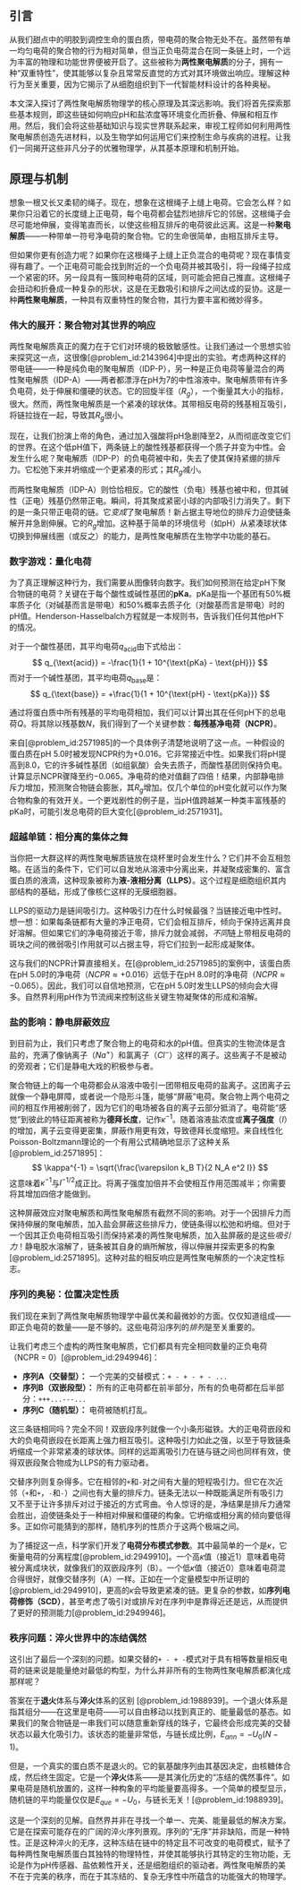 ## 引言
从我们甜点中的明胶到调控生命的蛋白质，带电荷的聚合物无处不在。虽然带有单一均匀电荷的聚合物的行为相对简单，但当正负电荷混合在同一条链上时，一个远为丰富的物理和功能世界便被开启了。这些被称为**两性聚电解质**的分子，拥有一种“双重特性”，使其能够以复杂且常常反直觉的方式对其环境做出响应。理解这种行为至关重要，因为它揭示了从细胞组织到下一代智能材料设计的各种奥秘。

本文深入探讨了两性聚电解质物理学的核心原理及其深远影响。我们将首先探索那些基本规则，即这些链如何响应pH和盐浓度等环境变化而折叠、伸展和相互作用。然后，我们会将这些基础知识与现实世界联系起来，审视工程师如何利用两性聚电解质创造先进材料，以及生物学如何运用它们来控制生命与疾病的进程。让我们一同揭开这些非凡分子的优雅物理学，从其基本原理和机制开始。

## 原理与机制

想象一根又长又柔韧的绳子。现在，想象在这根绳子上缝上电荷。它会怎么样？如果你只沿着它的长度缝上正电荷，每个电荷都会猛烈地排斥它的邻居。这根绳子会尽可能地伸展，变得笔直而长，以使这些相互排斥的电荷彼此远离。这是一种**聚电解质**——一种带单一符号净电荷的聚合物。它的生命很简单，由相互排斥主导。

但如果你更有创造力呢？如果你在这根绳子上缝上正负混合的电荷呢？现在事情变得有趣了。一个正电荷可能会找到附近的一个负电荷并被其吸引，将一段绳子拉成一个紧密的环。另一段具有一簇同种电荷的区域，则可能会把自己推直。这根绳子会扭动和折叠成一种复杂的形状，这是在无数吸引和排斥之间达成的妥协。这是一种**两性聚电解质**，一种具有双重特性的聚合物，其行为要丰富和微妙得多。

### 伟大的展开：聚合物对其世界的响应

两性聚电解质真正的魔力在于它们对环境的极致敏感性。让我们通过一个思想实验来探究这一点，这很像[@problem_id:2143964]中提出的实验。考虑两种这样的带电链——一种是纯负电的聚电解质（IDP-P），另一种是正负电荷等量混合的两性聚电解质（IDP-A）——两者都漂浮在pH为7的中性溶液中。聚电解质带有许多负电荷，处于伸展和僵硬的状态。它的回旋半径（$R_g$），一个衡量其大小的指标，很大。然而，两性聚电解质是一个紧凑的球状体。其带相反电荷的残基相互吸引，将链拉拢在一起，导致其$R_g$很小。

现在，让我们扮演上帝的角色，通过加入强酸将pH急剧降至2，从而彻底改变它们的世界。在这个低pH值下，两条链上的酸性残基都获得一个质子并变为中性。会发生什么呢？聚电解质（IDP-P）的负电荷被中和，失去了使其保持紧绷的排斥力。它松弛下来并坍缩成一个更紧凑的形式；其$R_g$减小。

而两性聚电解质（IDP-A）则恰恰相反。它的酸性（负电）残基也被中和，但其碱性（正电）残基仍然带正电。瞬间，将其聚成紧密小球的内部吸引力消失了。剩下的是一条只带正电荷的链。它*变成*了聚电解质！新占据主导地位的排斥力迫使链条解开并急剧伸展。它的$R_g$增加。这种基于简单的环境信号（如pH）从紧凑球状体切换到伸展线圈（或反之）的能力，是两性聚电解质在生物学中功能的基石。

### 数字游戏：量化电荷

为了真正理解这种行为，我们需要从图像转向数字。我们如何预测在给定pH下聚合物链的电荷？关键在于每个酸性或碱性基团的**pKa**。pKa是指一个基团有50%概率质子化（对碱基而言是带电）和50%概率去质子化（对酸基而言是带电）时的pH值。Henderson-Hasselbalch方程就是一本规则书，告诉我们任何其他pH下的情况。

对于一个酸性基团，其平均电荷$q_{\text{acid}}$由下式给出：
$$
q_{\text{acid}} = -\frac{1}{1 + 10^{\text{pKa} - \text{pH}}}
$$
而对于一个碱性基团，其平均电荷$q_{\text{base}}$是：
$$
q_{\text{base}} = +\frac{1}{1 + 10^{\text{pH} - \text{pKa}}}
$$

通过将蛋白质中所有残基的平均电荷相加，我们可以计算出其在任何pH下的总电荷$Q$。将其除以残基数$N$，我们得到了一个关键参数：**每残基净电荷（NCPR）**。

来自[@problem_id:2571985]的一个具体例子清楚地说明了这一点。一种假设的蛋白质在pH 5.0时被发现NCPR约为$+0.016$。它非常接近中性。如果我们将pH提高到8.0，它的许多碱性基团（如组氨酸）会失去质子，而酸性基团则保持负电。计算显示NCPR骤降至约$-0.065$。净电荷的绝对值翻了四倍！结果，内部静电排斥力增加，预测聚合物链会膨胀，其$R_g$增加。仅几个单位的pH变化就可以作为聚合物构象的有效开关。一个更戏剧性的例子是，当pH值跨越某一种类丰富残基的pKa时，可能引发总电荷的巨大变化[@problem_id:2571931]。

### 超越单链：相分离的集体之舞

当你把一大群这样的两性聚电解质链放在烧杯里时会发生什么？它们并不会互相忽略。在适当的条件下，它们可以自发地从溶液中分离出来，并凝聚成密集的、富含蛋白质的液滴，这种现象被称为**液-液相分离（LLPS）**。这个过程是细胞组织其内部结构的基础，形成了像核仁这样的无膜细胞器。

LLPS的驱动力是链间吸引力。这种吸引力在什么时候最强？当链接近电中性时。想一想：如果每条链都有大量的净正电荷，它们会相互排斥，倾向于保持远离并良好溶解。但如果它们的净电荷接近于零，排斥力就会减弱，*不同*链上带相反电荷的斑块之间的微弱吸引作用就可以占据主导，将它们拉到一起形成凝聚体。

这与我们的NCPR计算直接相关。在[@problem_id:2571985]的案例中，该蛋白质在pH 5.0时的净电荷（$NCPR \approx +0.016$）远低于在pH 8.0时的净电荷（$NCPR \approx -0.065$）。因此，我们可以自信地预测，它在pH 5.0时发生LLPS的倾向会大得多。自然界利用pH作为节流阀来控制这些关键生物凝聚体的形成和溶解。

### 盐的影响：静电屏蔽效应

到目前为止，我们只考虑了聚合物上的电荷和水的pH值。但真实的生物流体是含盐的，充满了像钠离子（$Na^{+}$）和氯离子（$Cl^{-}$）这样的离子。这些离子不是被动的旁观者；它们是静电大戏的积极参与者。

聚合物链上的每一个电荷都会从溶液中吸引一团带相反电荷的盐离子。这团离子云就像一个静电屏障，或者说一个隐形斗篷，能够“屏蔽”电荷。聚合物上两个电荷之间的相互作用被削弱了，因为它们的电场被各自的离子云部分抵消了。电荷能“感觉”到彼此的特征距离被称为**德拜长度**，记作$\kappa^{-1}$。随着溶液盐浓度或**离子强度**（$I$）的增加，离子云变得更密集，屏蔽作用更有效，导致德拜长度缩短。来自线性化Poisson-Boltzmann理论的一个有用公式精确地显示了这种关系[@problem_id:2571895]：
$$
\kappa^{-1} = \sqrt{\frac{\varepsilon k_B T}{2 N_A e^2 I}}
$$
这意味着$\kappa^{-1}$与$I^{-1/2}$成正比。将离子强度加倍并不会使相互作用范围减半；你需要将其增加四倍才能做到。

这种屏蔽效应对聚电解质和两性聚电解质有截然不同的影响。对于一个因排斥力而保持伸展的聚电解质，加入盐会屏蔽这些排斥力，使链条得以松弛和坍缩。但对于一个因其正负电荷相互吸引而保持紧凑的两性聚电解质，加入盐屏蔽的是这些*吸引力*！静电胶水溶解了，链条被其自身的熵所解放，得以伸展并探索更多的构象 [@problem_id:2571895]。这种对盐的相反响应是两性聚电解质的一个决定性标志。

### 序列的奥秘：位置决定性质

我们现在来到了两性聚电解质物理学中最优美和最微妙的方面。仅仅知道组成——即正负电荷的数量——是不够的。这些电荷沿序列的*排列*是至关重要的。

让我们考虑三个虚构的两性聚电解质，它们都具有完全相同数量的正负电荷（NCPR = 0）[@problem_id:2949946]：
-   **序列A（交替型）：** 一个完美的交替模式：`+ - + - + - ...`
-   **序列B（双嵌段型）：** 所有的正电荷都在前半部分，所有的负电荷都在后半部分：`+++...---...`
-   **序列C（随机型）：** 电荷被随机打乱。

这三条链相同吗？完全不同！双嵌段序列就像一个小条形磁铁。大的正电荷嵌段和大的负电荷嵌段在长距离上强力相互吸引。这种吸引力如此之强，以至于导致链条坍缩成一个非常紧凑的球状体。同样的远距离吸引力在链与链之间也同样有效，使得双嵌段聚合物成为LLPS的有力驱动者。

交替序列则复杂得多。它在相邻的`+`和`-`对之间有大量的短程吸引力。但它在次近邻（`+`和`+`，`-`和`-`）之间也有大量的排斥力。链条无法以一种既能满足所有吸引力又不至于让许多排斥对过于接近的方式弯曲。令人惊讶的是，净结果是排斥力通常会胜出，迫使链条处于一种相对伸展和僵硬的构象。它坍缩或相分离的倾向要低得多。正如你可能猜到的那样，随机序列的性质介于这两个极端之间。

为了捕捉这一点，科学家们开发了**电荷分布模式参数**。其中最简单的一个是$\kappa$，它衡量电荷的分离程度[@problem_id:2949910]。一个高$\kappa$值（接近1）意味着电荷被分离成块状，就像我们的双嵌段序列（B）。一个低$\kappa$值（接近0）意味着电荷混合得很好，就像交替序列（A）一样。正如在一个定量模型中所证明的[@problem_id:2949910]，更高的$\kappa$会导致更紧凑的链。更复杂的参数，如**序列电荷修饰（SCD）**，甚至考虑了吸引对或排斥对在序列中是靠得近还是远，从而提供了更好的预测能力[@problem_id:2949946]。

### 秩序问题：淬火世界中的冻结偶然

这引出了最后一个深刻的问题。如果交替的`+ - + -`模式对于具有相等数量相反电荷的链来说是能量绝对最低的构型，为什么并非所有的生物两性聚电解质都演化成那样呢？

答案在于**退火**体系与**淬火**体系的区别 [@problem_id:1988939]。一个退火体系是指其组分——在这里是电荷——可以自由移动以找到真正的、能量最低的基态。如果我们的聚合物链是一串我们可以随意重新穿线的珠子，它最终会形成完美的交替状态以最大化吸引力。该状态的能量非常低，与链长成比例，$E_{ann} = -U_0(N-1)$。

但是，一个真实的蛋白质不是退火的。它的氨基酸序列由其基因决定，由核糖体合成，然后终生固定。它是一个**淬火**体系——是其演化历史的“冻结的偶然事件”。如果电荷是随机放置的，这样一种构象的平均能量要高得多。一个简单的模型显示，随机链的平均能量仅仅是$E_{que} = -U_0$，与链长无关！[@problem_id:1988939]。

这是一个深刻的见解。自然界并非在寻找一个单一、完美、能量最低的解决方案。它是在探索可能存在的广阔的淬火序列景观。序列的“无序”并非缺陷，而是一种特性。正是这种淬火的无序，这种冻结在链中的特定且不可改变的电荷模式，赋予了每种两性聚电解质蛋白其独特的物理特性，并使其能够执行其特定的生物功能，无论是作为pH传感器、盐依赖性开关，还是细胞组织的驱动者。两性聚电解质的美不在于完美的秩序，而在于其冻结的、复杂无序性中所蕴含的功能强大的物理学。

